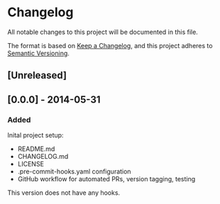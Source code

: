# Changelog

All notable changes to this project will be documented in this file.

The format is based on [Keep a Changelog](https://keepachangelog.com/en/1.0.0/),
and this project adheres to [Semantic Versioning](https://semver.org/spec/v2.0.0.html).

## [Unreleased]

## [0.0.0] - 2014-05-31

### Added

Inital project setup:
- README.md
- CHANGELOG.md
- LICENSE
- .pre-commit-hooks.yaml configuration
- GitHub workflow for automated PRs, version tagging, testing

This version does not have any hooks.
